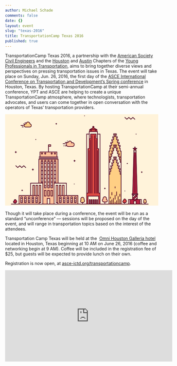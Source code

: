 ```yaml
---
author: Michael Schade
comments: false
date: {}
layout: event
slug: "texas-2016"
title: TransportationCamp Texas 2016
published: true
---
```

TransportationCamp Texas 2016, a partnership with the [American Society Civil Engineers](http://www.asce.org/) and
the [Houston](http://yptransportation.org/chapters/ypt-houston/) and
[Austin](http://yptransportation.org/category/chapters/ypt-austin-chapter/) Chapters of
the [Young Professionals in Transportation](http://yptransportation.org/),
aims to bring together diverse views and perspectives on pressing transportation issues in Texas.
The event will take place on Sunday, Jun. 26, 2016, the first day of
the [ASCE International Conference on Transportation and Development’s Spring conference](http://www.asce-ictd.org/)
in Houston, Texas. By hosting TransportationCamp at their semi-annual conference, YPT and ASCE
are helping to create a unique TransportationCamp atmosphere, where technologists, transportation advocates,
and users can come together in open conversation with the operators of Texas’ transportation providers.

<p align="center">
<img src="skyline.png" width="550" height="300">
</p>

Though it will take place during a conference,
the event will be run as a standard “unconference” — sessions will be proposed on the day of the event,
and will range in transportation topics based on the interest of the attendees.

Transportation Camp Texas will be held at the 
[Omni Houston Galleria hotel](http://www.asce-ictd.org/ictd-lodging-and-transportation/) located in Houston,
Texas beginning at 10 AM on June 26, 2016 (coffee and networking begin at 9 AM).
Coffee will be included in the registration fee of $25, but guests will be expected to provide lunch on their own.

Registration is now open, at [asce-ictd.org/transportationcamp](http://www.asce-ictd.org/transportationcamp/).

<p align="center" >
<iframe src="https://www.google.com/maps/embed?pb=!1m14!1m8!1m3!1d13854.26501199385!2d-95.4592956!3d29.76126390000002!3m2!1i1024!2i768!4f13.1!3m3!1m2!1s0x0%3A0x855269a9c60f8290!2sOmni+Houston+Hotel!5e0!3m2!1sen!2sus!4v1448252126841" width="550" height="300" frameborder="0" style="border:0" allowfullscreen></iframe>
</p>
